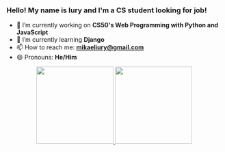 ### Hello! My name is Iury and I'm a CS student looking for job!

- 🔭 I’m currently working on **CS50's Web Programming with Python and JavaScript**
- 🌱 I’m currently learning **Django**
- 📫 How to reach me: **mikaeliury@gmail.com**
- 😄 Pronouns: **He/Him**

<div align="center">
  <a href="https://github.com/lugiakb">
  <img height="180em" src="https://github-readme-stats.vercel.app/api?username=lugiakb&show_icons=true&theme=algolia&include_all_commits=true&count_private=true"/>
  <img height="180em" src="https://github-readme-stats.vercel.app/api/top-langs/?username=lugiakb&layout=compact&langs_count=7&theme=algolia"/>
</div>
